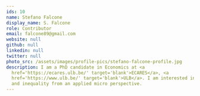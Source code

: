 ```yaml
---
ids: 10
name: Stefano Falcone
display_name: S. Falcone
role: Contributor
email: falcone89@gmail.com
website: null
github: null
linkedin: null
twitter: null
photo_src: /assets/images/profile-pics/stefano-falcone-profile.jpg
description: I am a PhD candidate in Economics at <a
  href='https://ecares.ulb.be/' target='blank'>ECARES</a>, <a
  href='https://www.ulb.be/' target='blank'>ULB</a>. I am interested in conflict
  and inequality from an applied micro perspective.
---
```


